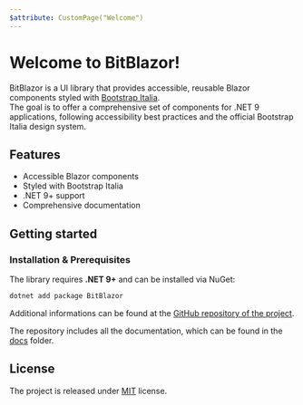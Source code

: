```yaml
---
$attribute: CustomPage("Welcome")
---
```


# Welcome to BitBlazor!

BitBlazor is a UI library that provides accessible, reusable Blazor components styled with [Bootstrap Italia](https://italia.github.io/bootstrap-italia/docs).  
The goal is to offer a comprehensive set of components for .NET 9 applications, following accessibility best practices and the official Bootstrap Italia design system.

## Features

- Accessible Blazor components
- Styled with Bootstrap Italia
- .NET 9+ support
- Comprehensive documentation

## Getting started

### Installation & Prerequisites

The library requires **.NET 9+** and can be installed via NuGet:

```bash
dotnet add package BitBlazor
```

Additional informations can be found at the [GitHub repository of the project](https://github.com/albx/bitblazor).

The repository includes all the documentation, which can be found in the [docs](https://github.com/albx/bitblazor/blob/main/docs/README.md) folder.

## License

The project is released under [MIT](https://github.com/albx/bitblazor/blob/main/LICENSE) license.
